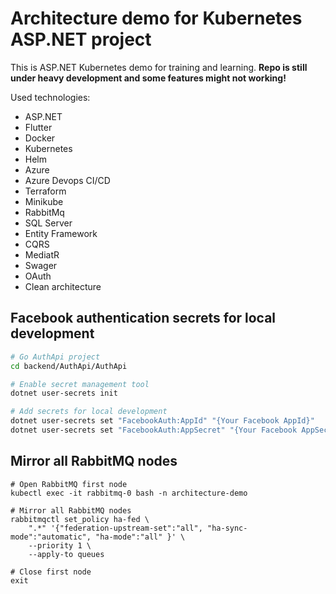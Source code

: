 # Architecture demo for Kubernetes ASP.NET project

This is ASP.NET Kubernetes demo for training and learning. **Repo is still under heavy development and some features might not working!**

Used technologies:
* ASP.NET
* Flutter
* Docker
* Kubernetes
* Helm
* Azure
* Azure Devops CI/CD
* Terraform
* Minikube
* RabbitMq
* SQL Server
* Entity Framework
* CQRS
* MediatR
* Swager
* OAuth
* Clean architecture

## Facebook authentication secrets for local development
```bash
# Go AuthApi project
cd backend/AuthApi/AuthApi

# Enable secret management tool
dotnet user-secrets init

# Add secrets for local development
dotnet user-secrets set "FacebookAuth:AppId" "{Your Facebook AppId}"
dotnet user-secrets set "FacebookAuth:AppSecret" "{Your Facebook AppSecret}"
```

## Mirror all RabbitMQ nodes
```
# Open RabbitMQ first node
kubectl exec -it rabbitmq-0 bash -n architecture-demo

# Mirror all RabbitMQ nodes
rabbitmqctl set_policy ha-fed \
    ".*" '{"federation-upstream-set":"all", "ha-sync-mode":"automatic", "ha-mode":"all" }' \
    --priority 1 \
    --apply-to queues

# Close first node
exit
```